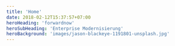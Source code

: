 ```yaml
---
title: 'Home'
date: 2018-02-12T15:37:57+07:00
heroHeading: 'forwardnow'
heroSubHeading: 'Enterprise Modernisierung'
heroBackground: 'images/jason-blackeye-1191801-unsplash.jpg'
---
```

